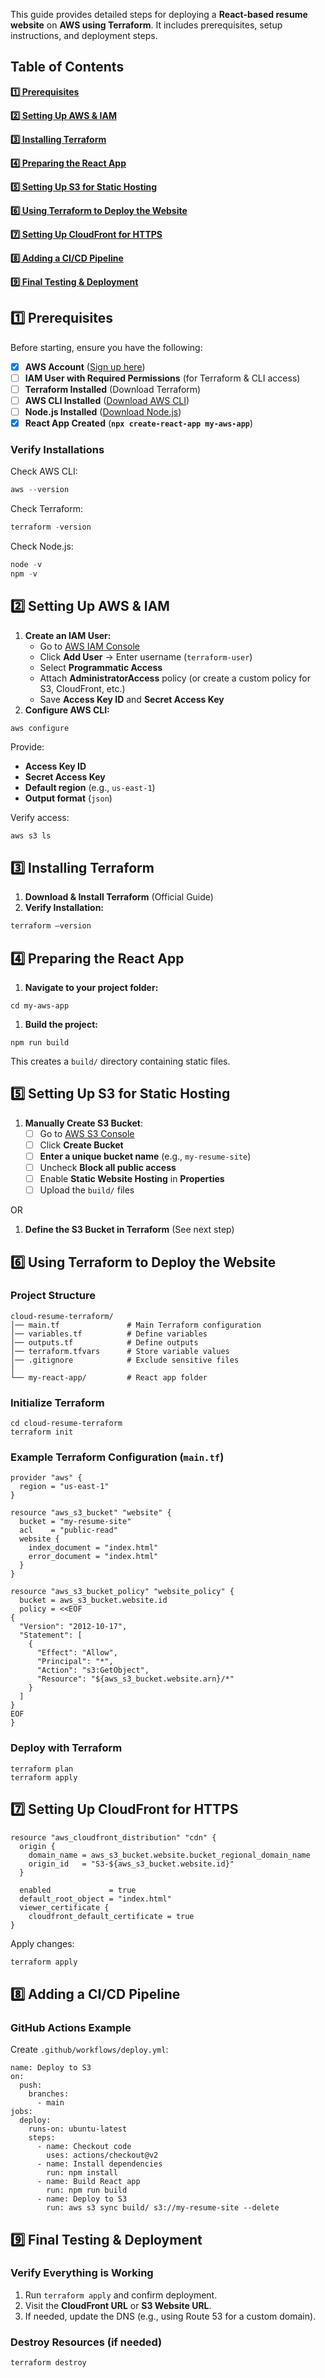 This guide provides detailed steps for deploying a **React-based resume website** on **AWS using Terraform**. It includes prerequisites, setup instructions, and deployment steps.

## **Table of Contents**

[**1️⃣ Prerequisites**](#1️⃣-prerequisites)

[**2️⃣ Setting Up AWS & IAM**](#2️⃣setting-up-aws--iam)

[**3️⃣ Installing Terraform**](#3️⃣-installing-terraform)

[**4️⃣ Preparing the React App**](#4️⃣-preparing-the-react-app)

[**5️⃣ Setting Up S3 for Static Hosting**](#5️⃣-setting-up-s3-for-static-hosting)

[**6️⃣ Using Terraform to Deploy the Website**](#6️⃣-using-terraform-to-deploy-the-website)

[**7️⃣ Setting Up CloudFront for HTTPS**](#7️⃣-setting-up-cloudfront-for-https)

[**8️⃣ Adding a CI/CD Pipeline**](#8️⃣-adding-a-cicd-pipeline)

[**9️⃣ Final Testing & Deployment**](#9️⃣final-testing--deployment)

## **1️⃣ Prerequisites**

Before starting, ensure you have the following:

- [x]  **AWS Account** ([Sign up here](https://aws.amazon.com/))
- [ ]  **IAM User with Required Permissions** (for Terraform & CLI access)
- [ ]  **Terraform Installed** (Download Terraform)
- [ ]  **AWS CLI Installed** ([Download AWS CLI](https://aws.amazon.com/cli/))
- [ ]  **Node.js Installed** ([Download Node.js](https://nodejs.org/))
- [x]  **React App Created** (**`npx create-react-app my-aws-app`**)

### **Verify Installations**

Check AWS CLI:

```jsx
aws --version
```

Check Terraform:

```jsx
terraform -version
```

Check Node.js:

```jsx
node -v
npm -v
```


## **2️⃣ Setting Up AWS & IAM**

1. **Create an IAM User:**
    - Go to [AWS IAM Console](https://console.aws.amazon.com/iam/home#/users)
    - Click **Add User** → Enter username (`terraform-user`)
    - Select **Programmatic Access**
    - Attach **AdministratorAccess** policy (or create a custom policy for S3, CloudFront, etc.)
    - Save **Access Key ID** and **Secret Access Key**
2. **Configure AWS CLI:**

```
aws configure
```

Provide:

- **Access Key ID**
- **Secret Access Key**
- **Default region** (e.g., `us-east-1`)
- **Output format** (`json`)

Verify access:
```jsx
aws s3 ls
```


## **3️⃣ Installing Terraform**

1. **Download & Install Terraform** (Official Guide)
2. **Verify Installation:**

```jsx
terraform —version
```


## **4️⃣ Preparing the React App**

1. **Navigate to your project folder:**

```
cd my-aws-app
```

1. **Build the project:**

```
npm run build
```

This creates a `build/` directory containing static files.


## **5️⃣ Setting Up S3 for Static Hosting**

1. **Manually Create S3 Bucket**:
    - [ ]  Go to [AWS S3 Console](https://s3.console.aws.amazon.com/s3/home)
    - [ ]  Click **Create Bucket**
    - [ ]  **Enter a unique bucket name** (e.g., `my-resume-site`)
    - [ ]  Uncheck **Block all public access**
    - [ ]  Enable **Static Website Hosting** in **Properties**
    - [ ]  Upload the `build/` files

OR

1. **Define the S3 Bucket in Terraform** (See next step)


## **6️⃣ Using Terraform to Deploy the Website**

### **Project Structure**

```
cloud-resume-terraform/
│── main.tf               # Main Terraform configuration
│── variables.tf          # Define variables
│── outputs.tf            # Define outputs
│── terraform.tfvars      # Store variable values
│── .gitignore            # Exclude sensitive files
│
└── my-react-app/         # React app folder
```

### **Initialize Terraform**

```
cd cloud-resume-terraform
terraform init
```

### **Example Terraform Configuration (`main.tf`)**

```
provider "aws" {
  region = "us-east-1"
}

resource "aws_s3_bucket" "website" {
  bucket = "my-resume-site"
  acl    = "public-read"
  website {
    index_document = "index.html"
    error_document = "index.html"
  }
}

resource "aws_s3_bucket_policy" "website_policy" {
  bucket = aws_s3_bucket.website.id
  policy = <<EOF
{
  "Version": "2012-10-17",
  "Statement": [
    {
      "Effect": "Allow",
      "Principal": "*",
      "Action": "s3:GetObject",
      "Resource": "${aws_s3_bucket.website.arn}/*"
    }
  ]
}
EOF
}
```

### **Deploy with Terraform**

```
terraform plan
terraform apply
```

## **7️⃣ Setting Up CloudFront for HTTPS**

```
resource "aws_cloudfront_distribution" "cdn" {
  origin {
    domain_name = aws_s3_bucket.website.bucket_regional_domain_name
    origin_id   = "S3-${aws_s3_bucket.website.id}"
  }

  enabled             = true
  default_root_object = "index.html"
  viewer_certificate {
    cloudfront_default_certificate = true
}
```

Apply changes:

```jsx
terraform apply
```


## **8️⃣ Adding a CI/CD Pipeline**

### **GitHub Actions Example**

Create `.github/workflows/deploy.yml`:

```
name: Deploy to S3
on:
  push:
    branches:
      - main
jobs:
  deploy:
    runs-on: ubuntu-latest
    steps:
      - name: Checkout code
        uses: actions/checkout@v2
      - name: Install dependencies
        run: npm install
      - name: Build React app
        run: npm run build
      - name: Deploy to S3
        run: aws s3 sync build/ s3://my-resume-site --delete
```


## **9️⃣ Final Testing & Deployment**

### **Verify Everything is Working**

1. Run `terraform apply` and confirm deployment.
2. Visit the **CloudFront URL** or **S3 Website URL**.
3. If needed, update the DNS (e.g., using Route 53 for a custom domain).

### **Destroy Resources (if needed)**

```jsx
terraform destroy
```